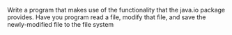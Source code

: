 Write a program that makes use of the functionality that the java.io package provides.
Have you program read a file, modify that file, and save the newly-modified file to the file system
